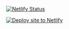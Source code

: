 [![Netlify Status](https://api.netlify.com/api/v1/badges/032b7081-39c5-478a-814c-a618d95aa6a3/deploy-status)](https://app.netlify.com/sites/happyport/deploys)

[![Deploy site to Netlify](https://www.netlify.com/img/deploy/button.svg)](https://app.netlify.com/start/deploy?repository=https://github.com/jasius/happyport#CI=false&NODE_ENV=production)